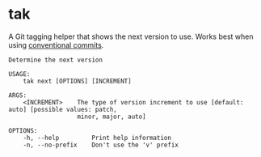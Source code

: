 # tak

A Git tagging helper that shows the next version to use. Works best when using [conventional commits](https://www.conventionalcommits.org/en/v1.0.0/).

```shell
Determine the next version

USAGE:
    tak next [OPTIONS] [INCREMENT]

ARGS:
    <INCREMENT>    The type of version increment to use [default: auto] [possible values: patch,
                   minor, major, auto]

OPTIONS:
    -h, --help         Print help information
    -n, --no-prefix    Don't use the 'v' prefix
```
